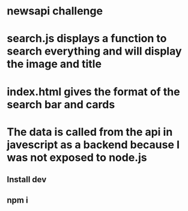 # newsapi challenge
# search.js displays a function to search everything and will display the image and title
# index.html gives the format of the search bar and cards
# The data is called from the api in javescript as a backend because I was not exposed to node.js 

## Install dev
## npm i